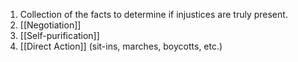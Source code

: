 1. Collection of the facts to determine if injustices are truly present.
2. [[Negotiation]]
3. [[Self-purification]]
4. [[Direct Action]] (sit-ins, marches, boycotts, etc.)